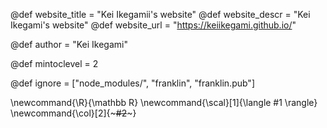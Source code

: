 <!--
Add here global page variables to use throughout your
website.
The website_* must be defined for the RSS to work
-->
@def website_title = "Kei Ikegamii's website"
@def website_descr = "Kei Ikegami's website"
@def website_url   = "https://keiikegami.github.io/"

@def author = "Kei Ikegami"

@def mintoclevel = 2

<!--
Add here files or directories that should be ignored by Franklin, otherwise
these files might be copied and, if markdown, processed by Franklin which
you might not want. Indicate directories by ending the name with a `/`.
-->
@def ignore = ["node_modules/", "franklin", "franklin.pub"]

<!--
Add here global latex commands to use throughout your
pages. It can be math commands but does not need to be.
For instance:
* \newcommand{\phrase}{This is a long phrase to copy.}
-->
\newcommand{\R}{\mathbb R}
\newcommand{\scal}[1]{\langle #1 \rangle}
\newcommand{\col}[2]{~~~<span style="color:#1">#2</span>~~~}

